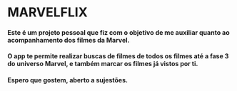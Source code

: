 # MARVELFLIX

<h4>Este é um projeto pessoal que fiz com o objetivo de me auxiliar quanto ao acompanhamento dos filmes da Marvel.</h4>
<h4>O app te permite realizar buscas de filmes de todos os filmes até a fase 3 do universo Marvel, e também marcar os filmes já vistos por ti.</h4>
<h4><b>Espero que gostem, aberto a sujestões.<b></h4>
